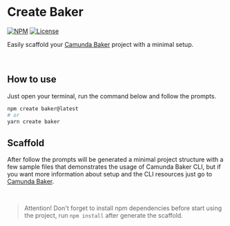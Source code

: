 # Create Baker

[![NPM](https://img.shields.io/npm/v/cam-baker)](https://www.npmjs.com/package/cam-baker)
[![License](https://img.shields.io/badge/license-MIT-blue.svg)](https://opensource.org/licenses/MIT)

Easily scaffold your [Camunda Baker](https://github.com/pedbernardo/cam-baker) project with a minimal setup.

<br>

## How to use

Just open your terminal, run the command below and follow the prompts.

```bash
npm create baker@latest
# or
yarn create baker
```

## Scaffold

After follow the prompts will be generated a minimal project structure with a few sample files that demonstrates the usage of Camunda Baker CLI, but if you want more information about setup and the CLI resources just go to [Camunda Baker](https://github.com/pedbernardo/cam-baker).

<br>

> Attention! Don't forget to install npm dependencies before start using the project, run `npm install` after generate the scaffold.
